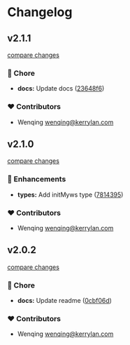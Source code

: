 # Changelog


## v2.1.1

[compare changes](https://github.com/yisibell/myws/compare/v2.1.0...v2.1.1)


### 🏡 Chore

  - **docs:** Update docs ([23648f6](https://github.com/yisibell/myws/commit/23648f6))

### ❤️  Contributors

- Wenqing <wenqing@kerrylan.com>

## v2.1.0

[compare changes](https://github.com/yisibell/myws/compare/v2.0.2...v2.1.0)


### 🚀 Enhancements

  - **types:** Add initMyws type ([7814395](https://github.com/yisibell/myws/commit/7814395))

### ❤️  Contributors

- Wenqing <wenqing@kerrylan.com>

## v2.0.2

[compare changes](https://github.com/yisibell/myws/compare/v2.0.1...v2.0.2)


### 🏡 Chore

  - **docs:** Update readme ([0cbf06d](https://github.com/yisibell/myws/commit/0cbf06d))

### ❤️  Contributors

- Wenqing <wenqing@kerrylan.com>

